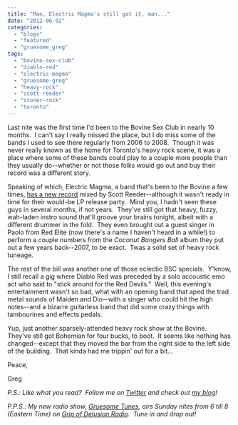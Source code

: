 ```yaml
---
title: "Man, Electric Magma's still got it, man..."
date: "2012-06-02"
categories: 
  - "blogs"
  - "featured"
  - "gruesome_greg"
tags: 
  - "bovine-sex-club"
  - "diablo-red"
  - "electric-magma"
  - "gruesome-greg"
  - "heavy-rock"
  - "scott-reeder"
  - "stoner-rock"
  - "toronto"
---
```


Last nite was the first time I'd been to the Bovine Sex Club in nearly 10 months.  I can't say I really missed the place, but I do miss some of the bands I used to see there regularly from 2006 to 2008.  Though it was never really known as the home for Toronto's heavy rock scene, it was a place where some of these bands could play to a couple more people than they usually do--whether or not those folks would go out and buy their record was a different story.

Speaking of which, Electric Magma, a band that's been to the Bovine a few times, [has a new record](http://www.electricmagma.com/) mixed by Scott Reeder--although it wasn't ready in time for their would-be LP release party.  Mind you, I hadn't seen these guys in several months, if not years.  They've still got that heavy, fuzzy, wah-laden instro sound that'll groove your brains tonight, albeit with a different drummer in the fold.  They even brought out a guest singer in Paolo from Red Elite (now there's a name I haven't heard in a while!) to perform a couple numbers from the _Coconut Bangers Ball_ album they put out a few years back--2007, to be exact.  Twas a solid set of heavy rock tuneage.

The rest of the bill was another one of those eclectic BSC specials.  Y'know, I still recall a gig where Diablo Red was preceded by a solo accoustic emo act who said to "stick around for the Red Devils."  Well, this evening's entertainment wasn't so bad, what with an opening band that aped the trad metal sounds of Maiden and Dio--with a singer who could hit the high notes--and a bizarre guitarless band that did some crazy things with tambourines and effects pedals.

Yup, just another sparsely-attended heavy rock show at the Bovine.  They've still got Bohemian for four bucks, to boot.  It seems like nothing has changed--except that they moved the bar from the right side to the left side of the building.  That kinda had me trippin' out for a bit...

Peace,

Greg

_P.S.: Like what you read?  Follow me on [Twitter](http://twitter.com/gruesomeviews) and check out [my blog](http://gruesomeviews.com/)!_

_P.P.S.: My new radio show, [Gruesome Tunes](http://gruesomeviews.com/category/music/gruesome-tunes/), airs Sunday nites from 6 till 8 (Eastern Time) on [Grip of Delusion Radio](http://www.steamingheathen.com/delusion/).  Tune in and drop out!_
